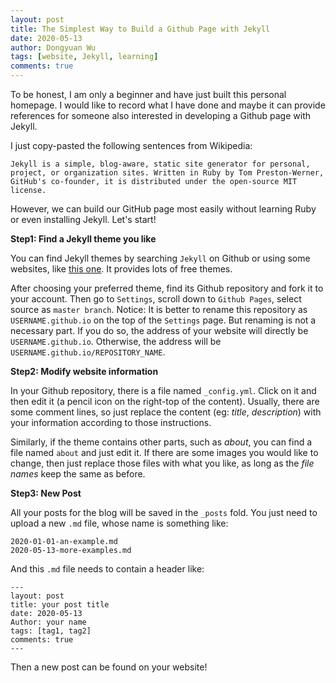 ```yaml
---
layout: post
title: The Simplest Way to Build a Github Page with Jekyll
date: 2020-05-13
author: Dongyuan Wu
tags: [website, Jekyll, learning]
comments: true
---
```


To be honest, I am only a beginner and have just built this personal homepage. I would like to record what I have done and maybe it can provide references for someone also interested in developing a Github page with Jekyll.

I just copy-pasted the following sentences from Wikipedia: 
```
Jekyll is a simple, blog-aware, static site generator for personal, project, or organization sites. Written in Ruby by Tom Preston-Werner, GitHub's co-founder, it is distributed under the open-source MIT license.
```
However, we can build our GitHub page most easily without learning Ruby or even installing Jekyll. Let's start!

**Step1: Find a Jekyll theme you like**

You can find Jekyll themes by searching `Jekyll` on Github or using some websites, like <a href="http://jekyllthemes.org/" target="_blank">this one</a>. It provides lots of free themes. 

After choosing your preferred theme, find its Github repository and fork it to your account. Then go to `Settings`, scroll down to `Github Pages`, select source as `master branch`. Notice: It is better to rename this repository as `USERNAME.github.io` on the top of the `Settings` page. But renaming is not a necessary part. If you do so, the address of your website will directly be `USERNAME.github.io`. Otherwise, the address will be `USERNAME.github.io/REPOSITORY_NAME`.

**Step2: Modify website information**

In your Github repository, there is a file named `_config.yml`. Click on it and then edit it (a pencil icon on the right-top of the content). Usually, there are some comment lines, so just replace the content (eg: *title*, *description*) with your information according to those instructions.

Similarly, if the theme contains other parts, such as *about*, you can find a file named `about` and just edit it. If there are some images you would like to change, then just replace those files with what you like, as long as the *file names* keep the same as before.

**Step3: New Post**

All your posts for the blog will be saved in the `_posts` fold. You just need to upload a new `.md` file, whose name is something like:
```
2020-01-01-an-example.md
2020-05-13-more-examples.md
```
And this `.md` file needs to contain a header like:

```
---
layout: post
title: your post title
date: 2020-05-13
Author: your name
tags: [tag1, tag2]
comments: true
---
```

Then a new post can be found on your website!